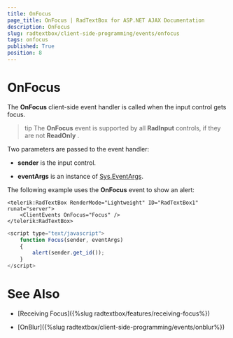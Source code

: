 ```yaml
---
title: OnFocus
page_title: OnFocus | RadTextBox for ASP.NET AJAX Documentation
description: OnFocus
slug: radtextbox/client-side-programming/events/onfocus
tags: onfocus
published: True
position: 8
---
```


# OnFocus



The **OnFocus** client-side event handler is called when the input control gets focus.

>tip The **OnFocus** event is supported by all **RadInput** controls, if they are not **ReadOnly** .
>


Two parameters are passed to the event handler:

* **sender** is the input control.

* **eventArgs** is an instance of [Sys.EventArgs](http://www.asp.net/AJAX/Documentation/Live/ClientReference/Sys/EventArgsClass/default.aspx).

The following example uses the **OnFocus** event to show an alert:

````ASPNET
<telerik:RadTextBox RenderMode="Lightweight" ID="RadTextBox1" runat="server">
	<ClientEvents OnFocus="Focus" />
</telerik:RadTextBox>
````



````JavaScript
<script type="text/javascript">
	function Focus(sender, eventArgs)
	{
		alert(sender.get_id());
	}
</script>
````



# See Also

 * [Receiving Focus]({%slug radtextbox/features/receiving-focus%})

 * [OnBlur]({%slug radtextbox/client-side-programming/events/onblur%})
